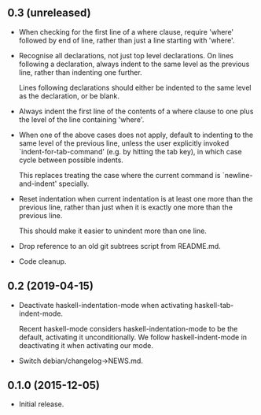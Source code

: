 0.3 (unreleased)
----------------

- When checking for the first line of a where clause, require 'where'
  followed by end of line, rather than just a line starting with
  'where'.

- Recognise all declarations, not just top level declarations.  On
  lines following a declaration, always indent to the same level as
  the previous line, rather than indenting one further.

  Lines following declarations should either be indented to the same
  level as the declaration, or be blank.

- Always indent the first line of the contents of a where clause to
  one plus the level of the line containing 'where'.

- When one of the above cases does not apply, default to indenting to
  the same level of the previous line, unless the user explicitly
  invoked `indent-for-tab-command' (e.g. by hitting the tab key), in
  which case cycle between possible indents.

  This replaces treating the case where the current command is
  `newline-and-indent' specially.

- Reset indentation when current indentation is at least one more than
  the previous line, rather than just when it is exactly one more than
  the previous line.

  This should make it easier to unindent more than one line.

- Drop reference to an old git subtrees script from README.md.

- Code cleanup.

0.2 (2019-04-15)
----------------

- Deactivate haskell-indentation-mode when activating
  haskell-tab-indent-mode.

  Recent haskell-mode considers haskell-indentation-mode to be the
  default, activating it unconditionally.  We follow
  haskell-indent-mode in deactivating it when activating our mode.

- Switch debian/changelog->NEWS.md.

0.1.0 (2015-12-05)
------------------

- Initial release.

